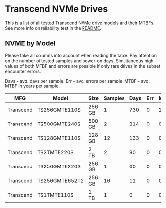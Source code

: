 Transcend NVMe Drives
=====================

This is a list of all tested Transcend NVMe drive models and their MTBFs. See more
info on reliability test in the [README](https://github.com/bsdhw/SMART).

NVME by Model
------------

Please take all columns into account when reading the table. Pay attention on the
number of tested samples and power-on days. Simultaneous high values of both MTBF
and errors are possible if only rare drives in the subset encounter errors.

Days - avg. days per sample,
Err  - avg. errors per sample,
MTBF - avg. MTBF in years per sample.

| MFG       | Model              | Size   | Samples | Days  | Err   | MTBF |
|-----------|--------------------|--------|---------|-------|-------|------|
| Transcend | TS256GMTE110S      | 256 GB | 1       | 730   | 0     | 2.00   |
| Transcend | TS500GMTE240S      | 500 GB | 2       | 214   | 0     | 0.59   |
| Transcend | TS128GMTE110S      | 128 GB | 12      | 133   | 0     | 0.37   |
| Transcend | TS2TMTE220S        | 2 TB   | 2       | 90    | 0     | 0.25   |
| Transcend | TS256GMTE220S      | 256 GB | 1       | 60    | 0     | 0.17   |
| Transcend | TS256GMTE652T2     | 256 GB | 16      | 11    | 0     | 0.03   |
| Transcend | TS1TMTE110S        | 1 TB   | 1       | 0     | 0     | 0.00   |
